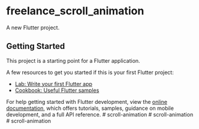 # freelance_scroll_animation

A new Flutter project.

## Getting Started

This project is a starting point for a Flutter application.

A few resources to get you started if this is your first Flutter project:

- [Lab: Write your first Flutter app](https://docs.flutter.dev/get-started/codelab)
- [Cookbook: Useful Flutter samples](https://docs.flutter.dev/cookbook)

For help getting started with Flutter development, view the
[online documentation](https://docs.flutter.dev/), which offers tutorials,
samples, guidance on mobile development, and a full API reference.
#   s c r o l l - a n i m a t i o n  
 #   s c r o l l - a n i m a t i o n  
 #   s c r o l l - a n i m a t i o n  
 